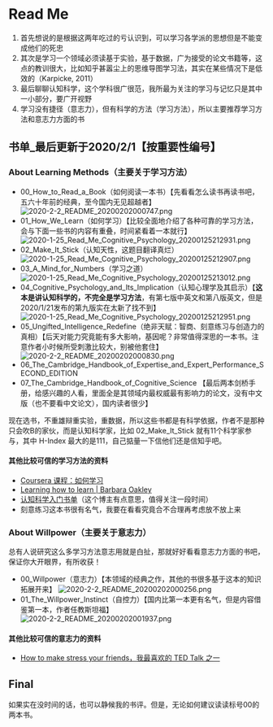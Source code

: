# Read Me

1. 首先想说的是根据这两年吃过的亏认识到，可以学习各学派的思想但是不能变成他们的死忠
2. 其次是学习一个领域必须读基于实验，基于数据，广为接受的论文书籍等，这点的教训很大，比如知乎甚嚣尘上的思维导图学习法，其实在某些情况下是低效的（Karpicke, 2011）
3. 最后聊聊认知科学，这个学科很广很范，我所最为关注的学习与记忆只是其中一小部分，要广开视野
4. 学习没有捷径（意志力），但有科学的方法（学习方法），所以主要推荐学习方法和意志力方面的书

## 书单_最后更新于2020/2/1【按重要性编号】

### About Learning Methods（主要关于学习方法）

- 00_How_to_Read_a_Book（如何阅读一本书）【先看看怎么读书再读书吧，五六十年前的经典，至今国内无见超越者】
![2020-2-2_README_20200202000747.png](https://cdn.jsdelivr.net/gh/Yizi-ZHANG/Images@master/Picgo/2020-2-2_README_20200202000747.png)
- 01_How_We_Learn（如何学习）【比较全面地介绍了各种可靠的学习方法，会与下面一些书的内容有重叠，时间紧看着一本就行】
![2020-1-25_Read_Me_Cognitive_Psychology_20200125212931.png](https://cdn.jsdelivr.net/gh/Yizi-ZHANG/Images@master/Picgo/2020-1-25_Read_Me_Cognitive_Psychology_20200125212931.png)
- 02_Make_It_Stick（认知天性，这题目翻译真烂）
![2020-1-25_Read_Me_Cognitive_Psychology_20200125212907.png](https://cdn.jsdelivr.net/gh/Yizi-ZHANG/Images@master/Picgo/2020-1-25_Read_Me_Cognitive_Psychology_20200125212907.png)
- 03_A_Mind_for_Numbers（学习之道）
![2020-1-25_Read_Me_Cognitive_Psychology_20200125213012.png](https://cdn.jsdelivr.net/gh/Yizi-ZHANG/Images@master/Picgo/2020-1-25_Read_Me_Cognitive_Psychology_20200125213012.png)
- 04_Cognitive_Psychology_and_Its_Implication（认知心理学及其启示）【**这本是讲认知科学的，不完全是学习方法**，有第七版中英文和第八版英文，但是2020/1/21发布的第九版实在太新了找不到】
![2020-1-25_Read_Me_Cognitive_Psychology_20200125212951.png](https://cdn.jsdelivr.net/gh/Yizi-ZHANG/Images@master/Picgo/2020-1-25_Read_Me_Cognitive_Psychology_20200125212951.png)
- 05_Ungifted_Intelligence_Redefine（绝非天赋：智商、刻意练习与创造力的真相）【后天对能力究竟能有多大影响，基因呢？非常值得深思的一本书。注意作者小时候所受刺激比较大，别被他套住】
![2020-2-2_README_20200202000830.png](https://cdn.jsdelivr.net/gh/Yizi-ZHANG/Images@master/Picgo/2020-2-2_README_20200202000830.png)
- 06_The_Cambridge_Handbook_of_Expertise_and_Expert_Performance_SECOND_EDITION
- 07_The_Cambridge_Handbook_of_Cognitive_Science
【最后两本剑桥手册，给感兴趣的人看，里面全是其领域内最权威最有影响力的论文，没有中文版（也不要看中文论文），国内读者很少】

现在选书，不重雄辩重实验，重数据，所以这些书都是有科学依据，作者不是那种只会吹B的家伙，而是认知科学家，比如 02_Make_It_Stick 就有11个科学家参与，其中 H-Index 最大的是111，自己掂量一下信他们还是信知乎吧。

#### 其他比较可信的学习方法的资料

- [Coursera 课程：如何学习](https://www.coursera.org/learn/learning-how-to-learn#faq)
- [Learning how to learn | Barbara Oakley](https://www.bilibili.com/video/av79938560?from=search&seid=648984432293377009)
- [认知科学入门书单](https://www.yangzhiping.com/psy/CognitiveScience.html)（这个博主有点意思，值得关注一段时间）
- 刻意练习这本书很有名气，我要在看看究竟合不合理再考虑放不放上来

### About Willpower（主要关于意志力）

总有人说研究这么多学习方法意志用就是白扯，那就好好看看意志力方面的书吧，保证你大开眼界，有所收获！

- 00_Willpower（意志力）【本领域的经典之作，其他的书很多基于这本的知识拓展开来】
![2020-2-2_README_20200202000256.png](https://cdn.jsdelivr.net/gh/Yizi-ZHANG/Images@master/Picgo/2020-2-2_README_20200202000256.png)
- 01_The_Willpower_Instinct（自控力）【国内比第一本更有名气，但是内容借鉴第一本，作者任教斯坦福】
![2020-2-2_README_20200202001937.png](https://cdn.jsdelivr.net/gh/Yizi-ZHANG/Images@master/Picgo/2020-2-2_README_20200202001937.png)
#### 其他比较可信的意志力的资料

- [How to make stress your friends，我最喜欢的 TED Talk 之一](https://www.ted.com/talks/kelly_mcgonigal_how_to_make_stress_your_friend)

## Final

如果实在没时间的话，也可以静候我的书评。但是，无论如何建议读读标号00的两本书。

